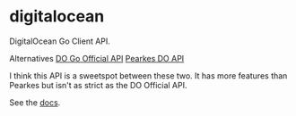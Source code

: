 digitalocean
============

DigitalOcean Go Client API.

Alternatives
[DO Go Official API](https://github.com/digitalocean/godo)
[Pearkes DO API](https://github.com/pearkes/digitalocean)

I think this API is a sweetspot between these two. It has more features than Pearkes but isn't as strict as the DO Official API.

See the [docs](https://godoc.org/github.com/domluna/digitalocean).
